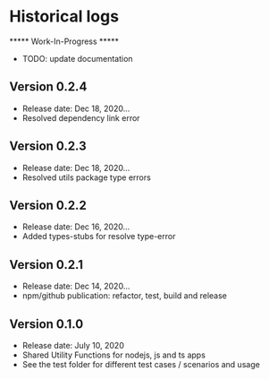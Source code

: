 # Historical logs

***** Work-In-Progress ***** 
- TODO: update documentation

## Version 0.2.4

- Release date: Dec 18, 2020...
- Resolved dependency link error

## Version 0.2.3

- Release date: Dec 18, 2020...
- Resolved utils package type errors

## Version 0.2.2

- Release date: Dec 16, 2020...
- Added types-stubs for resolve type-error

## Version 0.2.1

- Release date: Dec 14, 2020...
- npm/github publication: refactor, test, build and release

## Version 0.1.0

- Release date: July 10, 2020
- Shared Utility Functions for nodejs, js and ts apps
- See the test folder for different test cases / scenarios and usage

